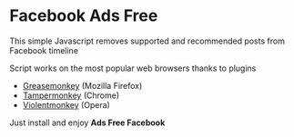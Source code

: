 # Facebook Ads Free

This simple Javascript removes supported and recommended posts from Facebook timeline 

Script works on the most popular web browsers thanks to plugins
- [Greasemonkey](https://addons.mozilla.org/sk/firefox/addon/greasemonkey/) (Mozilla Firefox)
- [Tampermonkey](https://tampermonkey.net/) (Chrome)
- [Violentmonkey](https://addons.opera.com/en/extensions/details/violent-monkey/) (Opera)


Just install and enjoy **Ads Free Facebook**